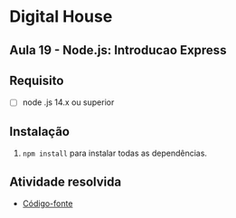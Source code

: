 # Digital House 
## Aula 19 - Node.js: Introducao Express

## Requisito

- [ ] node .js 14.x ou superior

## Instalação

1. `npm install` para instalar todas as dependências.


## Atividade resolvida 

- [ Código-fonte](./)